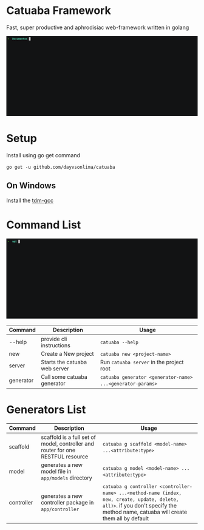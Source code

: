 # Catuaba Framework

Fast, super productive and aphrodisiac web-framework written in golang

![Catuaba Framework Golang new command example](catuaba-new-command.gif)


# Setup

Install using go get command
```
go get -u github.com/dayvsonlima/catuaba
```

## On Windows
Install the [tdm-gcc](https://jmeubank.github.io/tdm-gcc/) 

# Command List
![Catuaba Framework Golang scaffold command example](catuaba-scaffold-command-example.gif)

| Command | Description | Usage |
| --- | --- | --- |
|--help| provide cli instructions | `catuaba --help`
|new | Create a New project | `catuaba new <project-name>`
|server| Starts the catuaba web server | Run `catuaba server` in the project root
|generator| Call some catuaba generator | `catuaba generator <generator-name> ...<generator-params>`

# Generators List
| Command | Description | Usage |
| --- | --- | --- |
|scaffold| scaffold is a full set of model, controller and router for one RESTFUL resource | `catuaba g scaffold <model-name> ...<attribute:type>`
|model| generates a new model file in `app/models` directory | `catuaba g model <model-name> ...<attribute:type>`
|controller| generates a new controller package in `app/controller` | `catuaba g controller <controller-name> ...<method-name (index, new, create, update, delete, all)>`. if you don't specify the method name, catuaba will create them all by default



